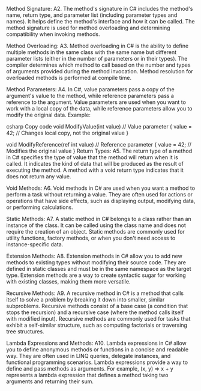Method Signature:
A2. The method's signature in C# includes the method's name, return type, and parameter list (including parameter types and names). It helps define the method's interface and how it can be called. The method signature is used for method overloading and determining compatibility when invoking methods.

Method Overloading:
A3. Method overloading in C# is the ability to define multiple methods in the same class with the same name but different parameter lists (either in the number of parameters or in their types). The compiler determines which method to call based on the number and types of arguments provided during the method invocation. Method resolution for overloaded methods is performed at compile time.

Method Parameters:
A4. In C#, value parameters pass a copy of the argument's value to the method, while reference parameters pass a reference to the argument. Value parameters are used when you want to work with a local copy of the data, while reference parameters allow you to modify the original data. Example:

csharp
Copy code
void ModifyValue(int value) // Value parameter
{
value = 42; // Changes local copy, not the original value
}

void ModifyReference(ref int value) // Reference parameter
{
value = 42; // Modifies the original value
}
Return Types:
A5. The return type of a method in C# specifies the type of value that the method will return when it is called. It indicates the kind of data that will be produced as the result of executing the method. A method with a void return type indicates that it does not return any value.

Void Methods:
A6. Void methods in C# are used when you want a method to perform a task without returning a value. They are often used for actions or operations that have side effects, such as displaying output, modifying data, or performing calculations.

Static Methods:
A7. A static method in C# belongs to a class rather than an instance of the class. It can be called using the class name and does not require the creation of an object. Static methods are commonly used for utility functions, factory methods, or when you don't need access to instance-specific data.

Extension Methods:
A8. Extension methods in C# allow you to add new methods to existing types without modifying their source code. They are defined in static classes and must be in the same namespace as the target type. Extension methods are a way to create syntactic sugar for working with existing classes, making them more versatile.

Recursive Methods:
A9. A recursive method in C# is a method that calls itself to solve a problem by breaking it down into smaller, similar subproblems. Recursive methods consist of a base case (a condition that stops the recursion) and a recursive case (where the method calls itself with modified input). Recursive methods are commonly used for tasks that exhibit a self-similar structure, such as computing factorials or traversing tree structures.

Lambda Expressions and Methods:
A10. Lambda expressions in C# allow you to define anonymous methods or functions in a concise and readable way. They are often used in LINQ queries, delegate instances, and functional programming scenarios. Lambda expressions provide a way to define and pass methods as arguments. For example, (x, y) => x + y represents a lambda expression that defines a method taking two arguments and returning their sum.
